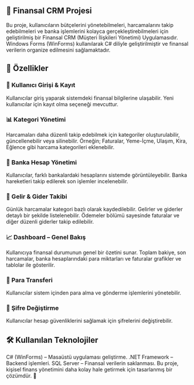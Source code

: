 ## 📌 Finansal CRM Projesi
Bu proje, kullanıcıların bütçelerini yönetebilmeleri, harcamalarını takip edebilmeleri ve banka işlemlerini kolayca gerçekleştirebilmeleri için geliştirilmiş bir Finansal CRM (Müşteri İlişkileri Yönetimi) Uygulamasıdır. Windows Forms (WinForms) kullanılarak C# diliyle geliştirilmiştir ve finansal verilerin organize edilmesini sağlamaktadır.

## 🚀 Özellikler
### 🔑 Kullanıcı Girişi & Kayıt
Kullanıcılar giriş yaparak sistemdeki finansal bilgilerine ulaşabilir.
Yeni kullanıcılar için kayıt olma seçeneği mevcuttur.
###  📊 Kategori Yönetimi
Harcamaları daha düzenli takip edebilmek için kategoriler oluşturulabilir, güncellenebilir veya silinebilir.
Örneğin; Faturalar, Yeme-İçme, Ulaşım, Kira, Eğlence gibi harcama kategorileri eklenebilir.
### 🏦 Banka Hesap Yönetimi
Kullanıcılar, farklı bankalardaki hesaplarını sistemde görüntüleyebilir.
Banka hareketleri takip edilerek son işlemler incelenebilir.
### 💸 Gelir & Gider Takibi
Günlük harcamalar kategori bazlı olarak kaydedilebilir.
Gelirler ve giderler detaylı bir şekilde listelenebilir.
Ödemeler bölümü sayesinde faturalar ve diğer düzenli giderler takip edilebilir.
### 📈 Dashboard – Genel Bakış
Kullanıcıya finansal durumunun genel bir özetini sunar.
Toplam bakiye, son harcamalar, banka hesaplarındaki para miktarları ve faturalar grafikler ve tablolar ile gösterilir.
### 🔄 Para Transferi
Kullanıcılar sistem içinden para alma ve gönderme işlemlerini yönetebilir.
### 🔐 Şifre Değiştirme
Kullanıcılar hesap güvenliklerini sağlamak için şifrelerini değiştirebilir.
## 🛠 Kullanılan Teknolojiler
C# (WinForms) – Masaüstü uygulaması geliştirme.
.NET Framework – Backend işlemleri.
SQL Server – Finansal verilerin saklanması.
Bu proje, kişisel finans yönetimini daha kolay hale getirmek için tasarlanmış bir çözümdür. 📌
